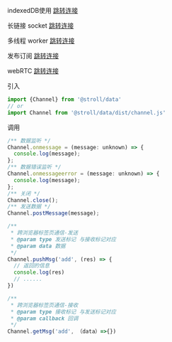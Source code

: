 indexedDB使用 [跳转连接](./indexedDB.md)

长链接 socket [跳转连接](./socket.md)

多线程 worker [跳转连接](./worker.md)

发布订阅 [跳转连接](./PS.md)

webRTC [跳转连接](./webRTC.md)

引入
```js
import {Channel} from '@stroll/data'
// or
import Channel from '@stroll/data/dist/channel.js'
```

调用
```js
/** 数据监听 */
Channel.onmessage = (message: unknown) => {
  console.log(message);
};
/** 数据错误监听 */
Channel.onmessageerror = (message: unknown) => {
  console.log(message);
};
/** 关闭 */
Channel.close();
/** 发送数据 */
Channel.postMessage(message);

/**
 * 跨浏览器标签页通信-发送
 * @param type 发送标记 与接收标记对应
 * @param data 数据
 */
Channel.pushMsg('add', (res) => {
  // 返回的信息
  console.log(res)
  // ......
})

/**
 * 跨浏览器标签页通信-接收
 * @param type 接收标记 与发送标记对应
 * @param callback 回调
 */
Channel.getMsg('add', （data）=>{})
```
